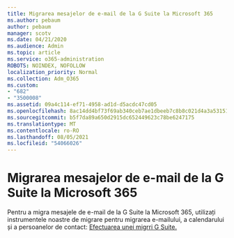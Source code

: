 ```yaml
---
title: Migrarea mesajelor de e-mail de la G Suite la Microsoft 365
ms.author: pebaum
author: pebaum
manager: scotv
ms.date: 04/21/2020
ms.audience: Admin
ms.topic: article
ms.service: o365-administration
ROBOTS: NOINDEX, NOFOLLOW
localization_priority: Normal
ms.collection: Adm_O365
ms.custom:
- "682"
- "3500008"
ms.assetid: 09a4c114-ef71-4958-ad1d-d5acdc47cd05
ms.openlocfilehash: 8ac14dd4bf73f69ab340ceb7ae1dbeeb7c8b8c021d4a3a53151ab8c62eb268f8
ms.sourcegitcommit: b5f7da89a650d2915dc652449623c78be6247175
ms.translationtype: MT
ms.contentlocale: ro-RO
ms.lasthandoff: 08/05/2021
ms.locfileid: "54066026"
---
```

# <a name="migrate-email-from-g-suite-to-microsoft-365"></a>Migrarea mesajelor de e-mail de la G Suite la Microsoft 365

Pentru a migra mesajele de e-mail de la G Suite la Microsoft 365, utilizați instrumentele noastre de migrare pentru migrarea e-mailului, a calendarului și a persoanelor de contact: [Efectuarea unei migrri G Suite.](https://docs.microsoft.com/Exchange/mailbox-migration/perform-g-suite-migration)
  